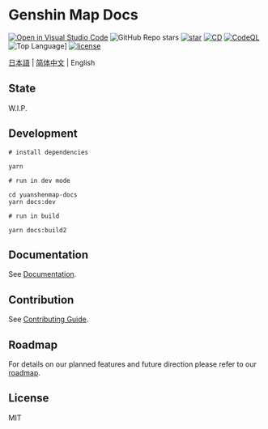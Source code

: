 # Genshin Map Docs

[![Open in Visual Studio Code](https://open.vscode.dev/badges/open-in-vscode.svg)](https://open.vscode.dev/jiazengp/genshinmap-docs)
![GitHub Repo stars](https://img.shields.io/github/stars/jiazengp/GenshinMapDocs)
[![star](https://gitee.com/KYJGYSDT/yuanshendocs/badge/star.svg?theme=dark)](https://gitee.com/KYJGYSDT/yuanshendocs/stargazers)
[![CD](https://github.com/jiazengp/genshinmap-docs/actions/workflows/main.yml/badge.svg)](https://github.com/jiazengp/genshinmap-docs/actions/workflows/main.yml)
[![CodeQL](https://github.com/jiazengp/genshinmap-docs/actions/workflows/codeql-analysis.yml/badge.svg)](https://github.com/jiazengp/genshinmap-docs/actions/workflows/codeql-analysis.yml)
![Top Language](https://img.shields.io/github/languages/top/jiazengp/GenshinMapDocs)]
[![license](https://img.shields.io/badge/license-MIT-green)](https://gitee.com/KYJGYSDT/yuanshendocs/blob/master/LICENSE)

[日本語](./README.ja.md) | [简体中文](./README.zh-CN.md) | English

## State

W.I.P.

## Development

```shell
# install dependencies

yarn

# run in dev mode

cd yuanshenmap-docs
yarn docs:dev

# run in build

yarn docs:build2
```

## Documentation

See [Documentation](https://yuanshen.site/docs/developer/documentation).

## Contribution

See [Contributing Guide](https://yuanshen.site/docs/en/contributing.html).

## Roadmap

For details on our planned features and future direction please refer to our [roadmap](https://yuanshen.site/docs/developer/documentation/roadmap.html).

## License

MIT
